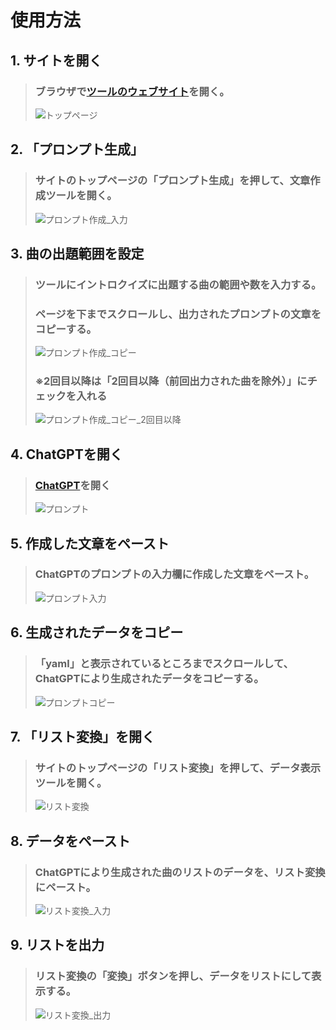 # 使用方法

## 1. サイトを開く
> ### ブラウザで[ツールのウェブサイト](https://pw56.github.io/intro-quiz-japan)を開く。
> ![トップページ](photo/top_page.png)

## 2. 「プロンプト生成」
> ### サイトのトップページの「プロンプト生成」を押して、文章作成ツールを開く。
> ![プロンプト作成_入力](photo/generator.png)

## 3. 曲の出題範囲を設定
> ### ツールにイントロクイズに出題する曲の範囲や数を入力する。
> ### ページを下までスクロールし、出力されたプロンプトの文章をコピーする。
> ![プロンプト作成_コピー](photo/generator_copy.png)
>
> ### **※2回目以降は「2回目以降（前回出力された曲を除外）」にチェックを入れる**
> ![プロンプト作成_コピー_2回目以降](photo/generator_copy_twice.png)

## 4. ChatGPTを開く
> ### [ChatGPT](https://chatgpt.com)を開く
> ![プロンプト](photo/prompt_home.png)

## 5. 作成した文章をペースト
> ### ChatGPTのプロンプトの入力欄に作成した文章をペースト。
> ![プロンプト入力](photo/prompt_paste.png)

## 6. 生成されたデータをコピー
> ### 「yaml」と表示されているところまでスクロールして、ChatGPTにより生成されたデータをコピーする。
> ![プロンプトコピー](photo/prompt_copy.png)

## 7. 「リスト変換」を開く
> ### サイトのトップページの「リスト変換」を押して、データ表示ツールを開く。
> ![リスト変換](photo/converter_blank.png)

## 8. データをペースト
> ### ChatGPTにより生成された曲のリストのデータを、リスト変換にペースト。
> ![リスト変換_入力](photo/converter_inputted.png)

## 9. リストを出力
> ### リスト変換の「変換」ボタンを押し、データをリストにして表示する。
> ![リスト変換_出力](photo/convertor_output.png)
